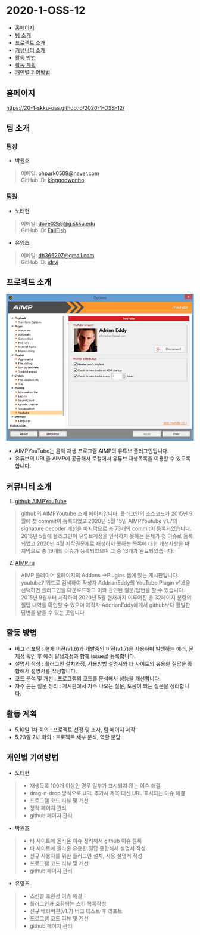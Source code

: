 # 2020-1-OSS-12
 * [홈페이지](#HOME_PAGE)
 * [팀 소개](#Members)
 * [프로젝트 소개](#about_project)
 * [커뮤니티 소개](#about_community)
 * [활동 방법](#how_to)
 * [활동 계획](#plan)
 * [개인별 기여방법](#contribute)

## <div id = "HOME_PAGE">홈페이지</div>
https://20-1-skku-oss.github.io/2020-1-OSS-12/

## <div id = "Members">팀 소개</div>
### 팀장
+ 박원호
> 이메일: ohpark0509@naver.com<br>
> GitHub ID: [kinggodwonho](https://github.com/kinggodwonho)<br>

### 팀원
+ 노태현
> 이메일: dove0255@g.skku.edu<br>
> GitHub ID: [FailFish](https://github.com/FailFish)<br>

+ 유영조
> 이메일: db366297@gmail.com<br>
> GitHub ID: [jdryj](https://github.com/jdryj)<br>

## <div id = "about_project">프로젝트 소개</div>
 ![Options dialog](/AIMPYouTube/_screenshots/options.png)<br>
 * AIMPYouTube는 음악 재생 프로그램 AIMP의 유튜브 플러그인입니다.
 * 유튜브의 URL을 AIMP에 공급해서 로컬에서 유튜브 재생목록을 이용할 수 있도록 합니다.

## <div id = "about_community">커뮤니티 소개</div>
1. [github AIMPYouTube](https://github.com/AdrianEddy/AIMPYouTube)<br>

>github의 AIMPYoutube 소개 페이지입니다. 플러그인의 소스코드가 2015년 9월에 첫 commit이 등록되었고 2020년 5월 15일
>AIMPYoutube v1.7의 signature decoder 개선을 마지막으로 총 73개의 commit이 등록되었습니다. 2016년 5월에 플러그인이
>유튜브계정을 인식하지 못하는 문제가 첫 이슈로 등록되었고 2020년 4월 저작권문제로 재생하지 못하는 목록에 대한 개선사항을 
>마지막으로 총 19개의 이슈가 등록되었으며 그 중 13개가 완료되었습니다.<br>

2. [AIMP.ru](http://www.aimp.ru/forum/index.php?topic=50071)<br>

>AIMP 플레이어 홈페이지의 Addons ->Plugins 탭에 있는 게시판입니다. youtube키워드로 검색하여 작성자 AddrianEddy의
>YouTube Plugin v1.6을 선택하면 플러그인을 다운로드하고 이와 관련된 질문/답변을 할 수 있습니다. 2015년 9월부터 시작하여
>2020년 5월 현재까지 이루어진 총 32페이지 분량의 질답 내역을 확인할 수 있으며 제작자 AddrianEddy에게서 github보다
>활발한 답변을 받을 수 있는 곳입니다.<br>

## <div id="#how_to">활동 방법</div>
* 버그 리포팅 : 현재 버젼(v1.6)과 개발중인 버젼(v1.7)을 사용하며 발생하는 에러, 문제점 확인 후 에러 발생과정과 함께 issue로 등록합니다.
* 설명서 작성 : 플러그인 설치과정, 사용방법 설명서와 타 사이트의 유용한 질답을 종합해서 설명서를 작성합니다.
* 코드 분석 및 개선 : 프로그램의 코드를 분석해서 성능을 개선합니다.
* 자주 묻는 질문 정리 : 게시판에서 자주 나오는 질문, 도움이 되는 질문을 정리합니다.


## <div id="plan">활동 계획</div>
* 5.10일 1차 회의 : 프로젝트 선정 및 조사, 팀 페이지 제작
* 5.23일 2차 회의 : 프로젝트 세부 분석, 역할 분담


## <div id="contribute">개인별 기여방법</div>
+ 노태현
> * 재생목록 100개 이상인 경우 일부가 표시되지 않는 이슈 해결<br>
> * drag-n-drop 방식으로 URL 추가시 제목 대신 URL 표시되는 이슈 해결<br>
> * 프로그램 코드 리뷰 및 개선<br>
> * 정적 페이지 관리<br>
> * github 페이지 관리<br>
+ 박원호
> * 타 사이트에 올라온 이슈 정리해서 github 이슈 등록<br>
> * 타 사이트에 올라온 유용한 질답 종합해서 설명서 작성<br>
> * 신규 사용자를 위한 플러그인 설치, 사용 설명서 작성<br>
> * 프로그램 코드 리뷰 및 개선<br>
> * github 페이지 관리<br>
+ 유영조
> * 스킨별 호환성 이슈 해결<br>
> * 플러그인과 호환되는 스킨 목록작성<br>
> * 신규 베타버젼(v1.7) 버그 테스트 후 리포트<br>
> * 프로그램 코드 리뷰 및 개선<br>
> * github 페이지 관리<br>
